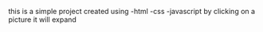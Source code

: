 this is a simple project created using -html -css -javascript by clicking on a picture it will expand
